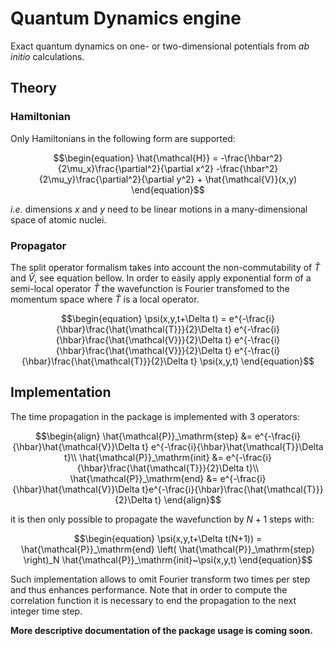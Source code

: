 # Quantum Dynamics engine

Exact quantum dynamics on one- or two-dimensional potentials from *ab initio* calculations. 

## Theory
### Hamiltonian
Only Hamiltonians in the following form are supported:

```math
\begin{equation}
\hat{\mathcal{H}} = -\frac{\hbar^2}{2\mu_x}\frac{\partial^2}{\partial x^2} -\frac{\hbar^2}{2\mu_y}\frac{\partial^2}{\partial y^2} + \hat{\mathcal{V}}(x,y)
\end{equation}
```

*i.e.* dimensions $x$ and $y$ need to be linear motions in a many-dimensional space of atomic nuclei.
### Propagator
The split operator formalism takes into account the non-commutability of $\hat{T}$ and $\hat{V}$, see equation bellow. In order to easily apply exponential form of a semi-local operator $\hat{T}$ the wavefunction is Fourier transfomed to the momentum space where $\hat{T}$ is a local operator.

```math
\begin{equation}
\psi(x,y,t+\Delta t) = e^{-\frac{i}{\hbar}\frac{\hat{\mathcal{T}}}{2}\Delta t}
    e^{-\frac{i}{\hbar}\frac{\hat{\mathcal{V}}}{2}\Delta t}
    e^{-\frac{i}{\hbar}\frac{\hat{\mathcal{V}}}{2}\Delta t}
    e^{-\frac{i}{\hbar}\frac{\hat{\mathcal{T}}}{2}\Delta t}
    \psi(x,y,t)
\end{equation}
```

## Implementation
The time propagation in the package is implemented with 3 operators:

```math
\begin{align}
\hat{\mathcal{P}}_\mathrm{step} &= 
    e^{-\frac{i}{\hbar}\hat{\mathcal{V}}\Delta t}
    e^{-\frac{i}{\hbar}\hat{\mathcal{T}}\Delta t}\\
\hat{\mathcal{P}}_\mathrm{init} &= 
    e^{-\frac{i}{\hbar}\frac{\hat{\mathcal{T}}}{2}\Delta t}\\
\hat{\mathcal{P}}_\mathrm{end} &= 
    e^{-\frac{i}{\hbar}\hat{\mathcal{V}}\Delta t}e^{-\frac{i}{\hbar}\frac{\hat{\mathcal{T}}}{2}\Delta t}
\end{align}
```
it is then only possible to propagate the wavefunction by $N+1$ steps with:
```math
\begin{equation}
\psi(x,y,t+\Delta t(N+1)) = \hat{\mathcal{P}}_\mathrm{end} \left( \hat{\mathcal{P}}_\mathrm{step} \right)_N \hat{\mathcal{P}}_\mathrm{init}~\psi(x,y,t)
\end{equation}
```
Such implementation allows to omit Fourier transform two times per step and thus enhances performance. 
Note that in order to compute the correlation function it is necessary to end the propagation to the next integer time step.

**More descriptive documentation of the package usage is coming soon.**
